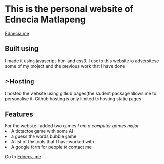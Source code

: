 <h1>This is the personal website of Ednecia Matlapeng</h1>
<a href="http://ednecia.me">Ednecia.me</a>
<h2>Built using</h2>
 I made it using javascript-html and css3.
 I use to this website to adversitese some of my project and the previous work that I have done
<h2>>Hosting</h2>
 I hosted the website using github pages(the student package allows me to personalise it)
 Github hosting is only limited to hosting static pages
 <h2>Features</h2>
 For the website I added two games <i>I am a computer games major</i>
 <li>A tictactoe game with some AI</li>
 <li>a guess the words bubble game</li>
 <li>A list of the tools that I have worked with</li>
 <li>A google form for people to contact me</li>

Go to <a href="http://ednecia.me">Ednecia.me</a>
